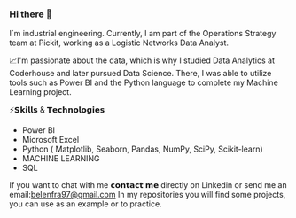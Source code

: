 ### Hi there 👋

<!--
**BelenFra/Belenfra** is a ✨ _special_ ✨ repository because its `README.md` (this file) appears on your GitHub profile. -->

 I´m industrial engineering. Currently, I am part of the Operations Strategy team at Pickit, working as a Logistic Networks Data Analyst. 

📈I'm passionate about the data, which is why I studied Data Analytics at Coderhouse and later pursued Data Science. There, I was able to utilize tools such as Power BI and the Python language to complete my Machine Learning project.

⚡𝗦𝗸𝗶𝗹𝗹𝘀 & 𝗧𝗲𝗰𝗵𝗻𝗼𝗹𝗼𝗴𝗶𝗲𝘀⁣⁣
     
- Power BI
- Microsoft Excel
- Python ( Matplotlib, Seaborn, Pandas, NumPy, SciPy, Scikit-learn)
- MACHINE LEARNING⁣⁣
- SQL

If you want to chat with me 𝗰𝗼𝗻𝘁𝗮𝗰𝘁 𝗺𝗲 directly on Linkedin or send me an email:belenfra97@gmail.com
In my repositories you will find some projects, you can use as an example or to practice.
